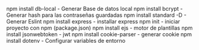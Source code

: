 npm install db-local - Generar Base de datos local
npm install bcrypt - Generar hash para las contraseñas guardadas
npm install standard -D - Generar Eslint
npm install  express - installar express
npm init - iniciar proyecto con npm (package.json)
npm install ejs - motor de plantillas 
npm install jsonwebtoken - jwt
npm install cookie-parser - generar cookie
npm install dotenv - Configurar variables de entorno
